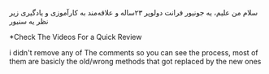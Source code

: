 سلام من علیم، یه جونیور فرانت دولوپر ۲۳ساله و علاقه‌مند به کارآموزی و یادگیری زیر نظر یه سنیور 


*Check The Videos For a Quick Review 

i didn't remove any of The comments so you can see the process, most of them are basicly the old/wrong methods that got replaced by the new ones 
